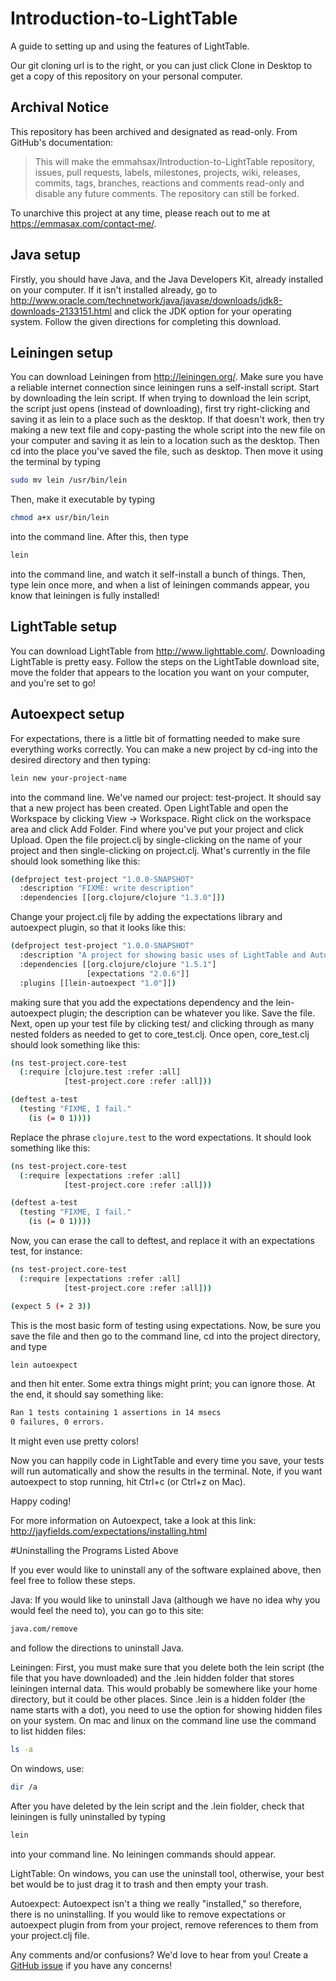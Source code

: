 # Introduction-to-LightTable

A guide to setting up and using the features of LightTable.

Our git cloning url is to the right, or you can just click Clone in Desktop to get a copy of this repository on your personal computer.

## Archival Notice

This repository has been archived and designated as read-only. From GitHub's documentation:

> This will make the emmahsax/Introduction-to-LightTable repository, issues, pull requests, labels, milestones, projects, wiki, releases, commits, tags, branches, reactions and comments read-only and disable any future comments. The repository can still be forked.

To unarchive this project at any time, please reach out to me at https://emmasax.com/contact-me/.

## Java setup

Firstly, you should have Java, and the Java Developers Kit, already installed on your computer. If it isn't installed already, go to http://www.oracle.com/technetwork/java/javase/downloads/jdk8-downloads-2133151.html and click the JDK option for your operating system. Follow the given directions for completing this download.

## Leiningen setup

You can download Leiningen from http://leiningen.org/. Make sure you have a reliable internet connection since leiningen runs a self-install script. Start by downloading the lein script. If when trying to download the lein script, the script just opens (instead of downloading), first try right-clicking and saving it as lein to a place such as the desktop. If that doesn't work, then try making a new text file and copy-pasting the whole script into the new file on your computer and saving it as lein to a location such as the desktop. Then cd into the place you've saved the file, such as desktop. Then move it using the terminal by typing

```bash
sudo mv lein /usr/bin/lein
```

Then, make it executable by typing

```bash
chmod a+x usr/bin/lein
```

into the command line. After this, then type

```bash
lein
```

into the command line, and watch it self-install a bunch of things. Then, type lein once more, and when a list of leiningen commands appear, you know that leiningen is fully installed!

## LightTable setup

You can download LightTable from http://www.lighttable.com/. Downloading LightTable is pretty easy. Follow the steps on the LightTable download site, move the folder that appears to the location you want on your computer, and you're set to go!

## Autoexpect setup

For expectations, there is a little bit of formatting needed to make sure everything works correctly. You can make a new project by cd-ing into the desired directory and then typing:

``` bash
lein new your-project-name
```

into the command line. We've named our project: test-project. It should say that a new project has been created. Open LightTable and open the Workspace by clicking View -> Workspace. Right click on the workspace area and click Add Folder. Find where you've put your project and click Upload. Open the file project.clj by single-clicking on the name of your project and then single-clicking on project.clj. What's currently in the file should look something like this:

```bash
(defproject test-project "1.0.0-SNAPSHOT"
  :description "FIXME: write description"
  :dependencies [[org.clojure/clojure "1.3.0"]])
```

Change your project.clj file by adding the expectations library and autoexpect plugin, so that it looks like this:

```bash
(defproject test-project "1.0.0-SNAPSHOT"
  :description "A project for showing basic uses of LightTable and Autoexpect"
  :dependencies [[org.clojure/clojure "1.5.1"]
                 [expectations "2.0.6"]]
  :plugins [[lein-autoexpect "1.0"]])
```

making sure that you add the expectations dependency and the lein-autoexpect plugin; the description can be whatever you like. Save the file. Next, open up your test file by clicking test/  and clicking through as many nested folders as needed to get to core_test.clj. Once open, core_test.clj should look something like this:

```bash
(ns test-project.core-test
  (:require [clojure.test :refer :all]
            [test-project.core :refer :all]))

(deftest a-test
  (testing "FIXME, I fail."
    (is (= 0 1))))
```

Replace the phrase `clojure.test` to the word expectations. It should look something like this:

```bash
(ns test-project.core-test
  (:require [expectations :refer :all]
            [test-project.core :refer :all]))

(deftest a-test
  (testing "FIXME, I fail."
    (is (= 0 1))))
```

Now, you can erase the call to deftest, and replace it with an expectations test, for instance:

```bash
(ns test-project.core-test
  (:require [expectations :refer :all]
            [test-project.core :refer :all]))

(expect 5 (+ 2 3))
```

This is the most basic form of testing using expectations. Now, be sure you save the file and then go to the command line, cd into the project directory, and type

```bash
lein autoexpect
```

and then hit enter. Some extra things might print; you can ignore those. At the end, it should say something like:

```bash
Ran 1 tests containing 1 assertions in 14 msecs
0 failures, 0 errors.
```

It might even use pretty colors!

Now you can happily code in LightTable and every time you save, your tests will run automatically and show the results in the terminal. Note, if you want autoexpect to stop running, hit Ctrl+c (or Ctrl+z on Mac).

Happy coding!

For more information on Autoexpect, take a look at this link: http://jayfields.com/expectations/installing.html

#Uninstalling the Programs Listed Above

If you ever would like to uninstall any of the software explained above, then feel free to follow these steps.

Java: If you would like to uninstall Java (although we have no idea why you would feel the need to), you can go to this site:

```bash
java.com/remove
```
and follow the directions to uninstall Java.

Leiningen: First, you must make sure that you delete both the lein script (the file that you have downloaded) and the .lein hidden folder that stores leiningen internal data. This would probably be somewhere like your home directory, but it could be other places. Since .lein is a hidden folder (the name starts with a dot), you need to use the option for showing hidden files on your system. On mac and linux on the command line use the command to list hidden files:

```bash
ls -a
```

On windows, use:

```bash
dir /a
```

After you have deleted by the lein script and the .lein fiolder, check that leiningen is fully uninstalled by typing

```bash
lein
```

into your command line. No leiningen commands should appear.

LightTable: On windows, you can use the uninstall tool, otherwise, your best bet would be to just drag it to trash and then empty your trash.

Autoexpect: Autoexpect isn't a thing we really "installed," so therefore, there is no uninstalling. If you would like to remove expectations or autoexpect plugin from from your project, remove references to them from your project.clj file.

Any comments and/or confusions? We'd love to hear from you! Create a [GitHub issue](https://github.com/emmahsax/Introduction-to-LightTable/issues/new) if you have any concerns!
